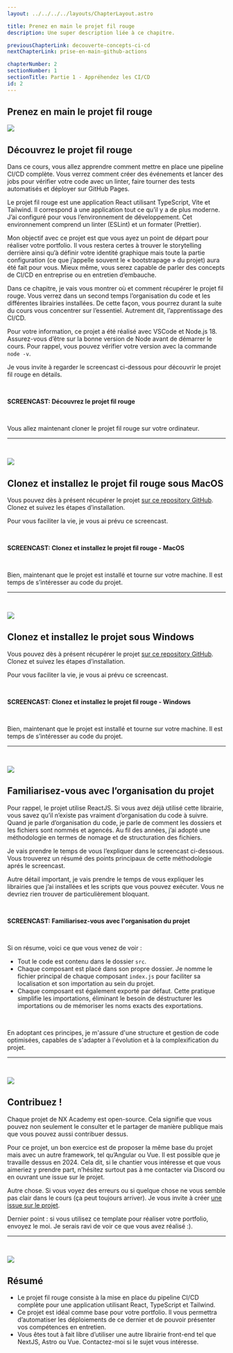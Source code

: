 ```yaml
---
layout: ../../../../layouts/ChapterLayout.astro

title: Prenez en main le projet fil rouge
description: Une super description liée à ce chapitre.

previousChapterLink: decouverte-concepts-ci-cd
nextChapterLink: prise-en-main-github-actions

chapterNumber: 2
sectionNumber: 1
sectionTitle: Partie 1 - Appréhendez les CI/CD
id: 2
---
```


<article>

# Prenez en main le projet fil rouge

![](/images/misc/enfant-jeu-de-constructions.webp)

## Découvrez le projet fil rouge

Dans ce cours, vous allez apprendre comment mettre en place une pipeline CI/CD complète. Vous verrez comment créer des événements et lancer des jobs pour vérifier votre code avec un linter, faire tourner des tests automatisés et déployer sur GitHub Pages.

Le projet fil rouge est une application React utilisant TypeScript, Vite et Tailwind. Il correspond à une application tout ce qu’il y a de plus moderne. J’ai configuré pour vous l’environnement de développement. Cet environnement comprend un linter (ESLint) et un formater (Prettier).

Mon objectif avec ce projet est que vous ayez un point de départ pour réaliser votre portfolio. Il vous restera certes à trouver le storytelling derrière ainsi qu’à définir votre identité graphique mais toute la partie configuration (ce que j’appelle souvent le « bootstrapage » du projet) aura été fait pour vous. Mieux même, vous serez capable de parler des concepts de CI/CD en entreprise ou en entretien d’embauche.

Dans ce chapitre, je vais vous montrer où et comment récupérer le projet fil rouge. Vous verrez dans un second temps l’organisation du code et les différentes librairies installées. De cette façon, vous pourrez durant la suite du cours vous concentrer sur l’essentiel. Autrement dit, l’apprentissage des CI/CD.

Pour votre information, ce projet a été réalisé avec VSCode et Node.js 18. Assurez-vous d’être sur la bonne version de Node avant de démarrer le cours. Pour rappel, vous pouvez vérifier votre version avec la commande `node -v`.

Je vous invite à regarder le screencast ci-dessous pour découvrir le projet fil rouge en détails.

<br>

**SCREENCAST: Découvrez le projet fil rouge**

<br>

Vous allez maintenant cloner le projet fil rouge sur votre ordinateur.

---

<br>

![](/images/misc/installation-programme.webp)

## Clonez et installez le projet fil rouge sous MacOS

Vous pouvez dès à présent récupérer le projet [sur ce repository GitHub](https://github.com/nx-academy/Creez-des-pipelines-CI-CD-avec-les-GitHub-Actions). Clonez et suivez les étapes d’installation.

Pour vous faciliter la vie, je vous ai prévu ce screencast.

<br>

**SCREENCAST: Clonez et installez le projet fil rouge - MacOS**

<br>

Bien, maintenant que le projet est installé et tourne sur votre machine. Il est temps de s’intéresser au code du projet.

---

<br>

![](/images/misc/installation-programme.webp)

## Clonez et installez le projet sous Windows

Vous pouvez dès à présent récupérer le projet [sur ce repository GitHub](https://github.com/nx-academy/Creez-des-pipelines-CI-CD-avec-les-GitHub-Actions). Clonez et suivez les étapes d’installation.

Pour vous faciliter la vie, je vous ai prévu ce screencast.

<br>

**SCREENCAST: Clonez et installez le projet fil rouge - Windows**

<br>

Bien, maintenant que le projet est installé et tourne sur votre machine. Il est temps de s’intéresser au code du projet.

---

<br>

![](/images/misc/visite-appartement.webp)

## Familiarisez-vous avec l’organisation du projet

Pour rappel, le projet utilise ReactJS. Si vous avez déjà utilisé cette librairie, vous savez qu’il n’existe pas vraiment d’organisation du code à suivre. Quand je parle d’organisation du code, je parle de comment les dossiers et les fichiers sont nommés et agencés. Au fil des années, j’ai adopté une méthodologie en termes de nomage et de structuration des fichiers.

Je vais prendre le temps de vous l’expliquer dans le screencast ci-dessous. Vous trouverez un résumé des points principaux de cette méthodologie aprés le screencast.

Autre détail important, je vais prendre le temps de vous expliquer les librairies que j’ai installées et les scripts que vous pouvez exécuter. Vous ne devriez rien trouver de particulièrement bloquant.

<br>

**SCREENCAST: Familiarisez-vous avec l'organisation du projet**

<br>

Si on résume, voici ce que vous venez de voir :

- Tout le code est contenu dans le dossier `src`.
- Chaque composant est placé dans son propre dossier. Je nomme le fichier principal de chaque composant `index.js` pour faciliter sa localisation et son importation au sein du projet.
- Chaque composant est également exporté par défaut. Cette pratique simplifie les importations, éliminant le besoin de déstructurer les importations ou de mémoriser les noms exacts des exportations.

<br>

En adoptant ces principes, je m'assure d'une structure et gestion de code optimisées, capables de s'adapter à l'évolution et à la complexification du projet.

---

<br>

![](/images/misc/personnes-travaillant-voiture.webp)

## Contribuez !

Chaque projet de NX Academy est open-source. Cela signifie que vous pouvez non seulement le consulter et le partager de manière publique mais que vous pouvez aussi contribuer dessus.

Pour ce projet, un bon exercice est de proposer la même base du projet mais avec un autre framework, tel qu’Angular ou Vue. Il est possible que je travaille dessus en 2024. Cela dit, si le chantier vous intéresse et que vous aimeriez y prendre part, n’hésitez surtout pas à me contacter via Discord ou en ouvrant une issue sur le projet.

Autre chose. Si vous voyez des erreurs ou si quelque chose ne vous semble pas clair dans le cours (ça peut toujours arriver). Je vous invite à créer [une issue sur le projet](https://github.com/nx-academy/Creez-des-pipelines-CI-CD-avec-les-GitHub-Actions/issues/new).

Dernier point : si vous utilisez ce template pour réaliser votre portfolio, envoyez le moi. Je serais ravi de voir ce que vous avez réalisé :).

---

<br>

![](/images/misc/vendeur-journaux.webp)

## Résumé

- Le projet fil rouge consiste à la mise en place du pipeline CI/CD complète pour une application utilisant React, TypeScript et Tailwind.
- Ce projet est idéal comme base pour votre portfolio. Il vous permettra d’automatiser les déploiements de ce dernier et de pouvoir présenter vos compétences en entretien.
- Vous êtes tout à fait libre d’utiliser une autre librairie front-end tel que NextJS, Astro ou Vue. Contactez-moi si le sujet vous intéresse.

</article>
